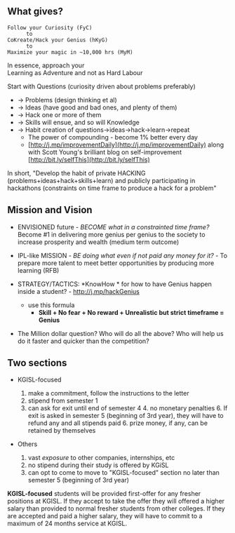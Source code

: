 <!-- title: Successful learner  -->

## What gives?

```
Follow your Curiosity (FyC)
      to 
CoKreate/Hack your Genius (hKyG)
      to 
Maximize your magic in ~10,000 hrs (MyM)

```

In essence, approach your   
Learning as Adventure and not as Hard Labour

Start with Questions (curiosity driven about problems preferably)
 - -> Problems  (design thinking et al) 
 -  -> Ideas (have good and bad ones, and plenty of them)
 -  -> Hack one or more of them 
 -  -> Skills will ensue, and so will Knowledge
 -  -> Habit creation of questions->ideas->hack->learn->repeat
	 - The power of compounding - become 1% better every day
	 - [http://j.mp/improvementDaily](http://j.mp/improvementDaily) along with Scott Young's brilliant blog on self-improvement [http://bit.ly/selfThis](http://bit.ly/selfThis) 

In short, "Develop the habit of private HACKING (problems+ideas+hack+skills+learn) and publicly participating in hackathons (constraints on time frame to produce a hack for a problem"


## Mission and Vision

- ENVISIONED future - *BECOME what in a constrainted time frame?* Become #1 in delivering more genius per genius to the society to increase prosperity and wealth (medium term outcome)
- IPL-like MISSION - *BE doing what even if not paid any money for it?* - To prepare more talent to meet better opportunities by producing more learning (RFB) 

- STRATEGY/TACTICS: *KnowHow * for how to have Genius happen inside a student? - http://j.mp/hackGenius
  - use this formula 
    - **Skill + No fear + No reward + Unrealistic but strict timeframe = Genius**

- The Million dollar question? Who will do all the above? Who will help us do it faster and quicker than the competition? 


## Two sections
 - KGISL-focused 
	1. make a commitment, follow the instructions to the letter
	2. stipend from semester 1 
	3. can ask for exit until end of semester 4 
		4. no monetary penalties
		6. If exit is asked in semester 5 (beginning of 3rd year), they will have to refund any and all stipends paid
			6. prize money, if any, can be retained by themselves

- Others
	1. vast _exposure_ to other companies, internships, etc 
	4. no stipend during their study is offered by KGiSL
	5. can opt to come to move to "KGISL-focused" section no later than semester 5 (beginning of 3rd year)

**KGISL-focused** students will be provided first-offer for any fresher positions at KGISL. If they accept to take the offer they will offered a higher salary than provided to normal fresher students from other colleges. If they are accepted and paid a higher salary, they will have to commit to a maximum of 24 months service at KGISL. 



 


